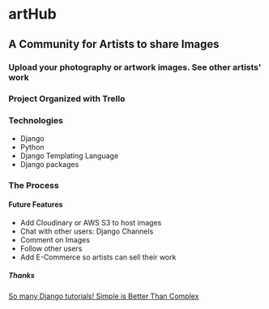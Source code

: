 # artHub

## A Community for Artists to share Images

### Upload your photography or artwork images. See other artists' work

### Project Organized with Trello

### Technologies

- Django
- Python
- Django Templating Language
- Django packages

### The Process

#### Future Features

- Add Cloudinary or AWS S3 to host images
- Chat with other users: Django Channels
- Comment on Images
- Follow other users
- Add E-Commerce so artists can sell their work

##### Thanks

[So many Django tutorials! Simple is Better Than Complex](simpleisbetterthancomplex.com)